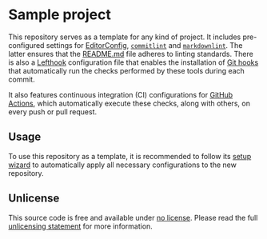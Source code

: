 # Sample project

This repository serves as a template for any kind of project. It includes
pre-configured settings for [EditorConfig][editorconfig],
[`commitlint`][commitlint] and [`markdownlint`][markdownlint]. The latter
ensures that the [README.md](/README.md) file adheres to linting standards.
There is also a [Lefthook][lefthook] configuration file that enables the
installation of [Git hooks][git-hooks] that automatically run the checks
performed by these tools during each commit.

It also features continuous integration (CI) configurations for
[GitHub Actions][github-actions], which automatically execute these checks,
along with others, on every push or pull request.

## Usage

To use this repository as a template, it is recommended to follow its
[setup wizard][setup-wizard] to automatically apply all necessary configurations
to the new repository.

## Unlicense

This source code is free and available under [no license][unlicense]. Please
read the full [unlicensing statement](/UNLICENSE.txt) for more information.

<!-- Links -->

[commitlint]: https://commitlint.js.org
[editorconfig]: https://editorconfig.org
[git-hooks]: https://git-scm.com/book/en/v2/Customizing-Git-Git-Hooks
[github-actions]: https://github.com/features/actions
[lefthook]: https://github.com/evilmartians/lefthook
[markdownlint]: https://www.npmjs.com/package/markdownlint
[setup-wizard]: https://gist.github.com/marlondecol/1b8b3980d2b0dd7612ed3a73c3eb6083
[unlicense]: https://unlicense.org
